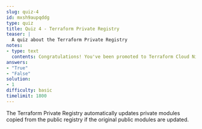 ```yaml
---
slug: quiz-4
id: mxsh9aupqddg
type: quiz
title: Quiz 4 - Terraform Private Registry
teaser: |
  A quiz about the Terraform Private Registry
notes:
- type: text
  contents: Congratulations! You've been promoted to Terraform Cloud Ninja.
answers:
- "True"
- "False"
solution:
- 1
difficulty: basic
timelimit: 1800
---
```

The Terraform Private Registry automatically updates private modules copied from the public registry if the original public modules are updated.
